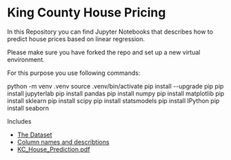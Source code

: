# King County House Pricing

In this Repository you can find Jupyter Notebooks that describes how to predict house prices based on linear regression.



Please make sure you have forked the repo and set up a new virtual environment.


For this purpose you use following commands:

python -m venv .venv
source .venv/bin/activate
pip install --upgrade pip
pip install jupyterlab
pip install pandas 
pip install numpy
pip install matplotlib
pip install sklearn
pip install scipy 
pip install statsmodels 
pip install IPython
pip install seaborn 


Includes

* [The Dataset](King_County_House_prices_dataset.csv) 
* [Column names and describtions](column_names.md)
* [KC_House_Prediction.pdf](KC_House_Prediction.pdf)
